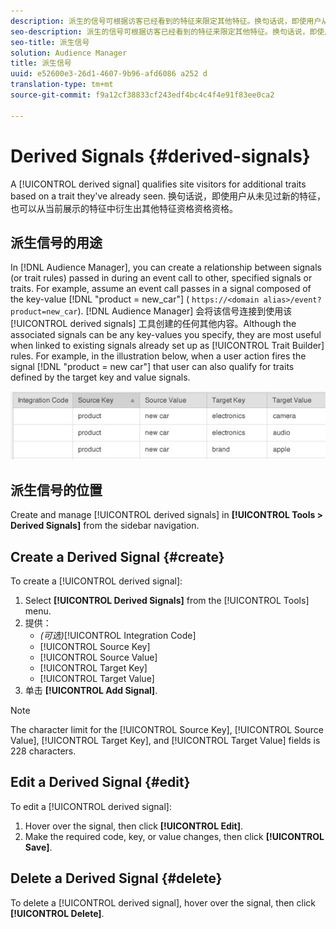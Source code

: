 ```yaml
---
description: 派生的信号可根据访客已经看到的特征来限定其他特征。换句话说，即使用户从未见过新的特征，也可以从当前展示的特征中衍生出其他特征资格资格资格。
seo-description: 派生的信号可根据访客已经看到的特征来限定其他特征。换句话说，即使用户从未见过新的特征，也可以从当前展示的特征中衍生出其他特征资格资格资格。
seo-title: 派生信号
solution: Audience Manager
title: 派生信号
uuid: e52600e3-26d1-4607-9b96-afd6086 a252 d
translation-type: tm+mt
source-git-commit: f9a12cf38833cf243edf4bc4c4f4e91f83ee0ca2

---
```



# Derived Signals {#derived-signals}

A [!UICONTROL derived signal] qualifies site visitors for additional traits based on a trait they've already seen. 换句话说，即使用户从未见过新的特征，也可以从当前展示的特征中衍生出其他特征资格资格资格。

<!-- c_tb_derived_signal.xml -->

## 派生信号的用途

In [!DNL Audience Manager], you can create a relationship between signals (or trait rules) passed in during an event call to other, specified signals or traits. For example, assume an event call passes in a signal composed of the key-value [!DNL "product = new_car"] ( `https://<domain alias>/event?product=new_car`). [!DNL Audience Manager] 会将该信号连接到使用该 [!UICONTROL derived signals] 工具创建的任何其他内容。Although the associated signals can be any key-values you specify, they are most useful when linked to existing signals already set up as [!UICONTROL Trait Builder] rules. For example, in the illustration below, when a user action fires the signal [!DNL "product = new car"] that user can also qualify for traits defined by the target key and value signals.

![](assets/derived_signal_example.png)

## 派生信号的位置

Create and manage [!UICONTROL derived signals] in **[!UICONTROL Tools > Derived Signals]** from the sidebar navigation.

## Create a Derived Signal {#create}

<!-- t_tb_create_derived.xml -->

To create a [!UICONTROL derived signal]:

1. Select **[!UICONTROL Derived Signals]** from the [!UICONTROL Tools] menu.
1. 提供：
   * *(可选)*[!UICONTROL Integration Code]
   * [!UICONTROL Source Key]
   * [!UICONTROL Source Value]
   * [!UICONTROL Target Key]
   * [!UICONTROL Target Value]
1. 单击 **[!UICONTROL Add Signal]**.

>[!NOTE]
>
>The character limit for the [!UICONTROL Source Key], [!UICONTROL Source Value], [!UICONTROL Target Key], and [!UICONTROL Target Value] fields is 228 characters.

## Edit a Derived Signal {#edit}

<!-- t_tb_edit_derived.xml -->

To edit a [!UICONTROL derived signal]:

1. Hover over the signal, then click **[!UICONTROL Edit]**.
2. Make the required code, key, or value changes, then click **[!UICONTROL Save]**.

## Delete a Derived Signal {#delete}

<!-- t_tb_delete_derived.xml -->

To delete a [!UICONTROL derived signal], hover over the signal, then click **[!UICONTROL Delete]**.
